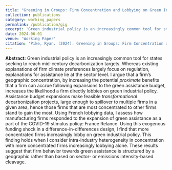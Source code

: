 ```yaml
---
title: "Greening in Groups: Firm Concentration and Lobbying on Green Industrial Policy"
collection: publications
category: working_papers
permalink: /publication/gig
excerpt: 'Green industrial policy is an increasingly common tool for states seeking to reach mid-century decarbonization targets. Whereas existing explanations of firm climate preferences largely focus on regulation, explanations for assistance lie at the sector level. I argue that a firm’s geographic concentration, by increasing the potential _proximate_ benefits that a firm can accrue following expansions to the green assistance budget, increases the likelihood a firm directly lobbies on green industrial policy. Assistance budget expansions make feasible _transformational_ decarbonization projects, large enough to spillover to multiple firms in a given area, hence those firms that are most concentrated to other firms stand to gain the most. Using French lobbying data, I assess how manufacturing firms responded to the expansion of green assistance as a part of the COVID-19 stimulus policy: France Relance. Using this exogenous funding shock in a difference-in-differences design, I find that more concentrated firms increasingly lobby on green industrial policy. This finding holds when I consider intra-industry heterogeneity in concentration with more concentrated firms increasingly lobbying alone. These results suggest that firm behavior towards green assistance is structured by a geographic rather than based on sector- or emissions intensity-based cleavage.'
date: 2024-06-01
venue: 'Working Paper'
citation: 'Pike, Ryan. (2024). Greening in Groups: Firm Concentration and Lobbying on Green Industrial Policy. Working Paper'
---
```


**Abstract:** Green industrial policy is an increasingly common tool for states seeking to reach mid-century decarbonization targets. Whereas existing explanations of firm climate preferences largely focus on regulation, explanations for assistance lie at the sector level. I argue that a firm’s geographic concentration, by increasing the potential _proximate_ benefits that a firm can accrue following expansions to the green assistance budget, increases the likelihood a firm directly lobbies on green industrial policy. Assistance budget expansions make feasible _transformational_ decarbonization projects, large enough to spillover to multiple firms in a given area, hence those firms that are most concentrated to other firms stand to gain the most. Using French lobbying data, I assess how manufacturing firms responded to the expansion of green assistance as a part of the COVID-19 stimulus policy: France Relance. Using this exogenous funding shock in a difference-in-differences design, I find that more concentrated firms increasingly lobby on green industrial policy. This finding holds when I consider intra-industry heterogeneity in concentration with more concentrated firms increasingly lobbying alone. These results suggest that firm behavior towards green assistance is structured by a geographic rather than based on sector- or emissions intensity-based cleavage.

<!--- slidesurl: ''; paperurl: ''  --->


